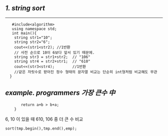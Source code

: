 ## *1. string sort*

<hr>

  ```#include<string> 
     #include<algorithm> 
     using namespace std;
     int main(){
      string str1="10";
      string str2="6";
      cout<<(str1<str2); //1반환 
      // 사전 순으로 10이 6보다 앞서 있기 때문에.
      string str3 = str1+str2;  // "106"
      string str4 = str2+str1;  // "610"
      cout<<(str3<str4);        //1반환
      //같은 자릿수로 받아진 정수 형태의 문자열 비교는 단순히 int형처럼 비교해도 무관
    }
```
    
## *example. programmers 가장 큰수 中*
 
 ``` bool cmp(string a,string){
        return a+b > b+a;
     }
 ```
 6, 10 이 있을 때 610, 106 중 더 큰 수 비교
 
 ```vector<string> tmp;
 sort(tmp.begin(),tmp.end(),emp);
 ```
